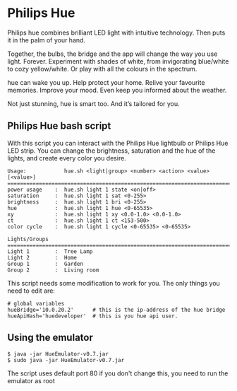 # Philips Hue
Philips hue combines brilliant LED light with intuitive technology. Then puts it in the palm of your hand.

Together, the bulbs, the bridge and the app will change the way you use light. Forever. Experiment with shades of white, from invigorating blue/white to cozy yellow/white. Or play with all the colours in the spectrum.

hue can wake you up. Help protect your home. Relive your favourite memories. Improve your mood. Even keep you informed about the weather.

Not just stunning, hue is smart too. And it’s tailored for you.

## Philips Hue bash script
With this script you can interact with the Philips Hue lightbulb or Philips Hue LED strip. You can change the brightness, saturation and the hue of the lights, and create every color you desire.

    Usage:            hue.sh <light|group> <number> <action> <value> [<value>]
    ==========================================================================
    power usage    :  hue.sh light 1 state <on|off>
    saturation     :  hue.sh light 1 sat <0-255>
    brightness     :  hue.sh light 1 bri <0-255>
    hue            :  hue.sh light 1 hue <0-65535>
    xy             :  hue.sh light 1 xy <0.0-1.0> <0.0-1.0>
    ct             :  hue.sh light 1 ct <153-500>
    color cycle    :  hue.sh light 1 cycle <0-65535> <0-65535>
    
    Lights/Groups
    ==========================================================================
    Light 1        :  Tree Lamp
    Light 2        :  Home
    Group 1        :  Garden
    Group 2        :  Living room

This script needs some modification to work for you. The only things you need to edit are:

    # global variables
    hueBridge='10.0.20.2'      # this is the ip-address of the hue bridge
    hueApiHash='huedeveloper'  # this is you hue api user.

## Using the emulator

    $ java -jar HueEmulator-v0.7.jar
    $ sudo java -jar HueEmulator-v0.7.jar

The script uses default port 80 if you don't change this, you need to run the emulator as root
